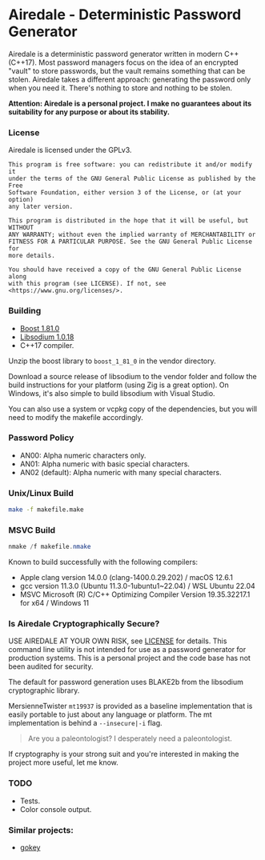 # Airedale - Deterministic Password Generator

Airedale is a deterministic password generator written in modern C++ (C++17).
Most password managers focus on the idea of an encrypted "vault" to store
passwords, but the vault remains something that can be stolen. Airedale takes
a different approach: generating the password only when you need it. There's
nothing to store and nothing to be stolen.

**Attention: Airedale is a personal project. I make no guarantees about its
suitability for any purpose or about its stability.**

### License

Airedale is licensed under the GPLv3.

    This program is free software: you can redistribute it and/or modify it 
    under the terms of the GNU General Public License as published by the Free 
    Software Foundation, either version 3 of the License, or (at your option)
    any later version.

    This program is distributed in the hope that it will be useful, but WITHOUT
    ANY WARRANTY; without even the implied warranty of MERCHANTABILITY or 
    FITNESS FOR A PARTICULAR PURPOSE. See the GNU General Public License for 
    more details.

    You should have received a copy of the GNU General Public License along 
    with this program (see LICENSE). If not, see <https://www.gnu.org/licenses/>.

### Building

- [Boost 1.81.0](https://www.boost.org/users/history/version_1_81_0.html)
- [Libsodium 1.0.18](https://github.com/jedisct1/libsodium/releases/tag/1.0.18-RELEASE)
- C++17 compiler.

Unzip the boost library to `boost_1_81_0` in the vendor directory.

Download a source release of libsodium to the vendor folder and follow the build 
instructions for your platform (using Zig is a great option). On Windows, it's also
simple to build libsodium with Visual Studio.

You can also use a system or vcpkg copy of the dependencies, but you will need to
modify the makefile accordingly.

### Password Policy

- AN00: Alpha numeric characters only.
- AN01: Alpha numeric with basic special characters.
- AN02 (default): Alpha numeric with many special characters.

### Unix/Linux Build

```sh
make -f makefile.make
```

### MSVC Build

```ps1
nmake /f makefile.nmake
```

Known to build successfully with the following compilers:

- Apple clang version 14.0.0 (clang-1400.0.29.202) / macOS 12.6.1
- gcc version 11.3.0 (Ubuntu 11.3.0-1ubuntu1~22.04) / WSL Ubuntu 22.04
- MSVC Microsoft (R) C/C++ Optimizing Compiler Version 19.35.32217.1 for x64 / Windows 11

### Is Airedale Cryptographically Secure?

USE AIREDALE AT YOUR OWN RISK, see [LICENSE](./LICENSE) for details. This command line utility
is not intended for use as a password generator for production systems. This is a personal project
and the code base has not been audited for security.

The default for password generation uses BLAKE2b from the libsodium cryptographic library.

MersienneTwister `mt19937` is provided as a baseline implementation that is easily portable 
to just about any language or platform. The mt implementation is behind a `--insecure|-i` flag.

> Are you a paleontologist? I desperately need a paleontologist.

If cryptography is your strong suit and you're interested in making the project more useful, let
me know.

### TODO
- Tests.
- Color console output.

### Similar projects:

- [gokey](https://github.com/cloudflare/gokey)